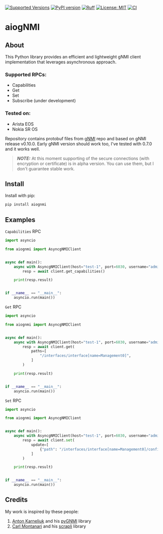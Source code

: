 [![Supported Versions](https://img.shields.io/pypi/pyversions/aiognmi.svg)](https://pypi.org/project/aiognmi/)
[![PyPI version](https://badge.fury.io/py/aiognmi.svg)](https://badge.fury.io/py/aiognmi)
[![Ruff](https://img.shields.io/endpoint?url=https://raw.githubusercontent.com/charliermarsh/ruff/main/assets/badge/v2.json)](https://github.com/astral-sh/ruff)
[![License: MIT](https://img.shields.io/badge/License-MIT-blue.svg)](https://opensource.org/licenses/MIT)
[![CI](https://github.com/miaow2/aiognmi/actions/workflows/commit.yaml/badge.svg?branch=develop)](https://github.com/miaow2/aiognmi/actions)

# aiogNMI

## About

This Python library provides an efficient and lightweight gNMI client implementation that leverages asynchronous approach.

### Supported RPCs:

* Capabilities
* Get
* Set
* Subscribe (under development)

### Tested on:

* Arista EOS
* Nokia SR OS

Repository contains protobuf files from [gNMI](https://github.com/openconfig/gnmi/tree/master/proto) repo and based on gNMI release v0.10.0.
 Early gNMI version should work too, I've tested with 0.7.0 and it works well.

> **_NOTE:_**  At this moment supporting of the secure connections (with encryption or certificate) is in alpha version. You can use them, but I don't guarantee stable work.

## Install

Install with pip:

```bash
pip install aiognmi
```

## Examples

`Capabilities` RPC

```python
import asyncio

from aiognmi import AsyncgNMIClient


async def main():
    async with AsyncgNMIClient(host="test-1", port=6030, username="admin", password="admin", insecure=True) as client:
        resp = await client.get_capabilities()

    print(resp.result)


if __name__ == "__main__":
    asyncio.run(main())
```

`Get` RPC

```python
import asyncio

from aiognmi import AsyncgNMIClient


async def main():
    async with AsyncgNMIClient(host="test-1", port=6030, username="admin", password="admin", insecure=True) as client:
        resp = await client.get(
            paths=[
                "/interfaces/interface[name=Management0]",
            ]
        )

    print(resp.result)


if __name__ == "__main__":
    asyncio.run(main())
```

`Set` RPC

```python
import asyncio

from aiognmi import AsyncgNMIClient


async def main():
    async with AsyncgNMIClient(host="test-1", port=6030, username="admin", password="admin", insecure=True) as client:
        resp = await client.set(
            update=[
                {"path": "/interfaces/interface[name=Management0]/config", "data": {"description": "gnmi update test"}}
            ]
        )

    print(resp.result)


if __name__ == "__main__":
    asyncio.run(main())
```

## Credits

My work is inspired by these people:

1. [Anton Karneliuk](https://github.com/akarneliuk) and his [pyGNMI](https://github.com/akarneliuk/pygnmi) library
2. [Carl Montanari](https://github.com/carlmontanari) and his [scrapli](https://github.com/carlmontanari/scrapli) library
